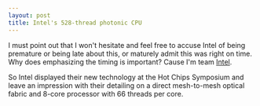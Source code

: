 ```yaml
---
layout: post
title: Intel's 528-thread photonic CPU
---
```


I must point out that I won't hesitate and feel free to accuse Intel of being premature or being late about this, or maturely admit this was right on time. Why does emphasizing the timing is important? Cause I'm team [Intel][intel].

So Intel displayed their new technology at the Hot Chips Symposium and leave an impression with their detailing on a direct mesh-to-mesh optical fabric and 8-core processor with 66 threads per core. 












[intel]: https://www.tomshardware.com/features/amd-vs-intel-cpus


